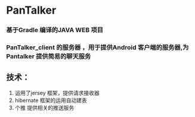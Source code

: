 # PanTalker

### 基于Gradle 编译的JAVA WEB 项目
### PanTalker_client 的服务器 ，用于提供Android 客户端的服务器,为Pantalker 提供简易的聊天服务


## 技术：
1. 运用了jersey 框架，提供请求接收器 
2. hibernate 框架的运用自动建表
3. 个推 提供相关的推送服务

